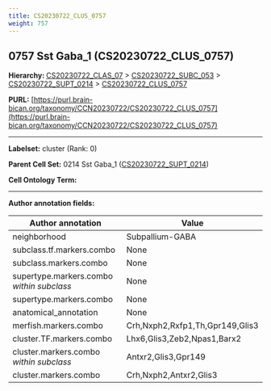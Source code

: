 ```yaml
---
title: CS20230722_CLUS_0757
weight: 757
---
```

## 0757 Sst Gaba_1 (CS20230722_CLUS_0757)
<b>Hierarchy: </b>
[CS20230722_CLAS_07](../CS20230722_CLAS_07) >
[CS20230722_SUBC_053](../CS20230722_SUBC_053) >
[CS20230722_SUPT_0214](../CS20230722_SUPT_0214) >
[CS20230722_CLUS_0757](../CS20230722_CLUS_0757)

**PURL:** [https://purl.brain-bican.org/taxonomy/CCN20230722/CS20230722_CLUS_0757](https://purl.brain-bican.org/taxonomy/CCN20230722/CS20230722_CLUS_0757)

---


**Labelset:** cluster (Rank: 0)

**Parent Cell Set:** 0214 Sst Gaba_1 ([CS20230722_SUPT_0214](../CS20230722_SUPT_0214))



**Cell Ontology Term:** 

[MARKER GENES.]: #


---

[TRANSFERRED ANNOTATIONS.]: #


[AUTHOR ANNOTATION FIELDS.]: #


**Author annotation fields:**

| Author annotation | Value |
|-------------------|-------|
|neighborhood|Subpallium-GABA|
|subclass.tf.markers.combo|None|
|subclass.markers.combo|None|
|supertype.markers.combo _within subclass_|None|
|supertype.markers.combo|None|
|anatomical_annotation|None|
|merfish.markers.combo|Crh,Nxph2,Rxfp1,Th,Gpr149,Glis3|
|cluster.TF.markers.combo|Lhx6,Glis3,Zeb2,Npas1,Barx2|
|cluster.markers.combo _within subclass_|Antxr2,Glis3,Gpr149|
|cluster.markers.combo|Crh,Nxph2,Antxr2,Glis3|
